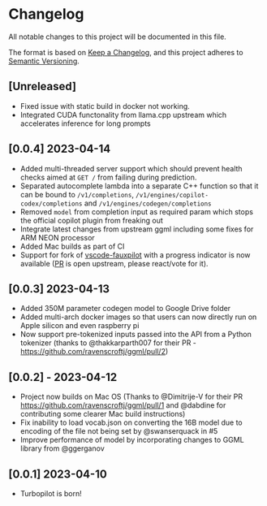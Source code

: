 # Changelog

All notable changes to this project will be documented in this file.

The format is based on [Keep a Changelog](https://keepachangelog.com/en/1.0.0/),
and this project adheres to [Semantic Versioning](https://semver.org/spec/v2.0.0.html).

## [Unreleased]

- Fixed issue with static build in docker not working.
- Integrated CUDA functonality from llama.cpp upstream which accelerates inference for long prompts

## [0.0.4] 2023-04-14

- Added multi-threaded server support which should prevent health checks aimed at `GET /` from failing during prediction.
- Separated autocomplete lambda into a separate C++ function so that it can be bound to `/v1/completions`, `/v1/engines/copilot-codex/completions` and `/v1/engines/codegen/completions`
- Removed `model` from completion input as required param which stops the official copilot plugin from freaking out
- Integrate latest changes from upstream ggml including some fixes for ARM NEON processor
- Added Mac builds as part of CI
- Support for fork of [vscode-fauxpilot](https://github.com/ravenscroftj/vscode-fauxpilot) with a progress indicator is now available ([PR](https://github.com/Venthe/vscode-fauxpilot/pull/26) is open upstream, please react/vote for it).


## [0.0.3] 2023-04-13

- Added 350M parameter codegen model to Google Drive folder
- Added multi-arch docker images so that users can now directly run on Apple silicon and even raspberry pi
- Now support pre-tokenized inputs passed into the API from a Python tokenizer (thanks to @thakkarparth007 for their PR - https://github.com/ravenscroftj/ggml/pull/2)


## [0.0.2] - 2023-04-12

- Project now builds on Mac OS (Thanks to @Dimitrije-V for their PR https://github.com/ravenscroftj/ggml/pull/1 and @dabdine for contributing some clearer Mac build instructions)
- Fix inability to load vocab.json on converting the 16B model due to encoding of the file not being set by @swanserquack in #5
- Improve performance of model by incorporating changes to GGML library from @ggerganov


## [0.0.1] 2023-04-10

- Turbopilot is born!
